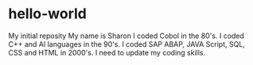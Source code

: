 # hello-world
My initial reposity
My name is Sharon
I coded Cobol in the 80's.
I coded C++ and AI languages in the 90's.
I coded SAP ABAP, JAVA Script, SQL, CSS and HTML in 2000's.
I need to update my coding skills.
